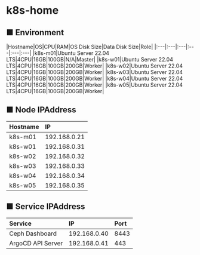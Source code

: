 # k8s-home

## ■ Environment
|Hostname|OS|CPU|RAM|OS Disk Size|Data Disk Size|Role|
|:---|:---|:---|:---|:---|:---|
|k8s-m01|Ubuntu Server 22.04 LTS|4CPU|16GB|100GB|N/A|Master|
|k8s-w01|Ubuntu Server 22.04 LTS|4CPU|16GB|100GB|200GB|Worker|
|k8s-w02|Ubuntu Server 22.04 LTS|4CPU|16GB|100GB|200GB|Worker|
|k8s-w03|Ubuntu Server 22.04 LTS|4CPU|16GB|100GB|200GB|Worker|
|k8s-w04|Ubuntu Server 22.04 LTS|4CPU|16GB|100GB|200GB|Worker|
|k8s-w05|Ubuntu Server 22.04 LTS|4CPU|16GB|100GB|200GB|Worker|

## ■ Node IPAddress
|Hostname|IP|
|:---|:---|
|k8s-m01|192.168.0.21|
|k8s-w01|192.168.0.31|
|k8s-w02|192.168.0.32|
|k8s-w03|192.168.0.33|
|k8s-w04|192.168.0.34|
|k8s-w05|192.168.0.35|

## ■ Service IPAddress
|Service|IP|Port|
|:---|:---|:---|
|Ceph Dashboard|192.168.0.40|8443|
|ArgoCD API Server|192.168.0.41|443|
